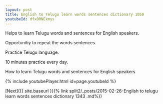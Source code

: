 ```yaml
---
layout: post
title: English to Telugu learn words sentences dictionary 1050 
youtubeId: dfxORNExmys
---
```

 
 
Helps to learn Telugu words and sentences for English speakers.

Opportunitiy to repeat the words sentences. 

Practice Telugu language. 
 
10 minutes practice every day. 
 
How to learn Telugu words and sentences for English speakers 
 
{% include youtubePlayer.html id=page.youtubeId %}
 
 
[Next]({{ site.baseurl }}{% link  split2/_posts/2015-02-26-English to telugu learn words sentences dictionary 1343 .md%})
 
